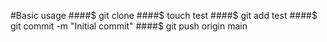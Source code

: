 #Basic usage
####$ git clone <repo>
####$ touch test
####$ git add test
####$ git commit -m "Initial commit"
####$ git push origin main
